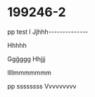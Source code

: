# 199246-2


pp
test
l
Jjhhh--------------


Hhhhh

Ggģggg
Hhjjj



llllmmmmmmm


pp
ssssssss
Vvvvvvvvv
